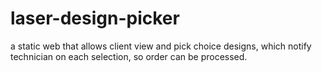 # laser-design-picker
a static web that allows client view and pick choice designs, which notify technician on each selection, so order can be processed.
